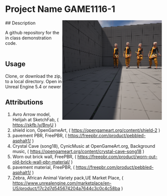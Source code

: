# Project Name  GAME1116-1
<img src="Saved/AutoScreenshot.png" width="320"  align="right" />
## Description

A github repository for the in class demonstration code.<br><br> 
 
## Usage
Clone, or download the zip, to a local directory. Open in Unreal Engine 5.4 or newer

## Attributions

1) Avro Arrow model, Helijah at SketchFab, ( https://skfb.ly/BnyU )
2) shield icon, OpenGameArt, ( https://opengameart.org/content/shield-2 )
3) pavement PBR, FreePBR, ( https://freepbr.com/product/pebbled-asphalt1/ )
4) Crystal Cave (song18), CynicMusic at OpenGameArt.org, Background music, ( https://opengameart.org/content/crystal-cave-song18 )
6) Worn out brick wall, FreePBR, ( https://freepbr.com/product/worn-out-old-brick-wall-pbr-material/ )
7) pavement material, FreePBR, ( https://freepbr.com/product/pebbled-asphalt1/ )
8) Zebra, African Animal Variety pack,UE Market Place, ( https://www.unrealengine.com/marketplace/en-US/product/17c2d7d545674204a7644c3c0c4c58ba )



